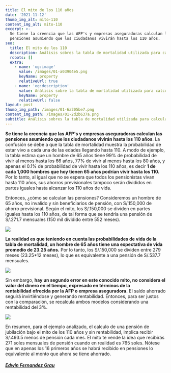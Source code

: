 ```yaml
---
title: El mito de los 110 años
date: '2021-11-12'
thumb_img_alt: mito-110
content_img_alt: mito-110
excerpt: >-
  Se tiene la creencia que las AFP's y empresas aseguradoras calculan las  
  pensiones asumiendo que los ciudadanos vivirán hasta los 110 años.
seo:
  title: El mito de los 110
  description: Análisis sobres la tabla de mortalidad utilizada para calcular pensiones
  robots: []
  extra:
    - name: 'og:image'
      value: /images/01-a03904e5.png
      keyName: property
      relativeUrl: true
    - name: 'og:description'
      value: Análisis sobre la tabla de mortalidad utilizada para calcular pensiones
      keyName: property
      relativeUrl: false
layout: post
thumb_img_path: /images/01-6a205be7.png
content_img_path: /images/01-2d2b637a.png
subtitle: Análisis sobres la tabla de mortalidad utilizada para calcular pensiones.
---
```

**Se tiene la creencia que las AFP's y empresas aseguradoras calculan las pensiones asumiendo que los ciudadanos vivirán hasta los 110 años**. La confusión se  debe a que la tabla  de mortalidad  muestra la probabilidad de estar vivo a cada una de  las edades llegando hasta 110. A modo de ejemplo, la tabla estima que un hombre de 65 años tiene 99% de probabilidad de vivir al menos hasta los 66 años, 77% de vivir al menos hasta los 80 años,  y apenas el 0.1%  de probabilidad de vivir  hasta los 110 años, es decir  **1  de cada 1,000  hombres que hoy tienen  65  años podrían vivir hasta los 110.** Por lo tanto, al igual que no se espera que todos los pensionistas vivan hasta 110 años, sus ahorros previsionales tampoco serán divididos en partes iguales hasta alcanzar los 110 años de vida.

Entonces, ¿cómo se calculan las pensiones? Consideremos un hombre de 65 años, no invalido y sin beneficiarios de pensión, con S/.150,000 de ahorro previsional. Según el mito, los S/.150,000 se dividen en partes iguales hasta los 110 años, de tal forma que se tendría una pensión de S/.271.7 mensuales (150 mil dividido entre 552 meses).

![](/images/02-39277ba1.png)

**La realidad es que teniendo en cuenta las probabilidades de vida de la tabla de mortalidad, un hombre de 65 años tiene una expectativa de vida promedio de 23.25 años.** Por lo tanto, los S/.150,000 se dividen entre 279 meses (23.25\*12 meses), lo que es equivalente a una pensión de S/.537.7 mensuales.

![](/images/03-90054d6c.png)

Sin embargo, **hay un segundo error en este conocido mito, no considera el valor del dinero en el tiempo, expresado en términos de la rentabilidad** **ofrecida por la AFP o empresa aseguradora.** El saldo ahorrado seguirá invirtiéndose y generando rentabilidad. Entonces, para ser justos con la comparación, se recalcula ambos modelos considerando una rentabilidad del 3%.

![](/images/04-dba0594a.png)

En resumen, para el ejemplo analizado, el calculo de una pensión de jubilación bajo el mito de los 110 años y sin rentabilidad, implica recibir S/.493.5 menos de pensión cada mes. El mito te vende la idea que recibirás 271 soles mensuales de pensión cuando en realidad es 765 soles. Nótese que en apenas los 16 primeros años se habrá recibido en pensiones lo equivalente al monto que ahora se tiene ahorrado.





###### [**Edwin Fernandez Grau**](https://www.linkedin.com/in/edwin-fernandez-grau/)
